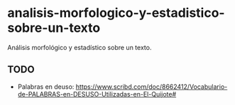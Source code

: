 # analisis-morfologico-y-estadistico-sobre-un-texto
Análisis morfológico y estadístico sobre un texto.

## TODO
* Palabras en deuso: https://www.scribd.com/doc/8662412/Vocabulario-de-PALABRAS-en-DESUSO-Utilizadas-en-El-Quijote#